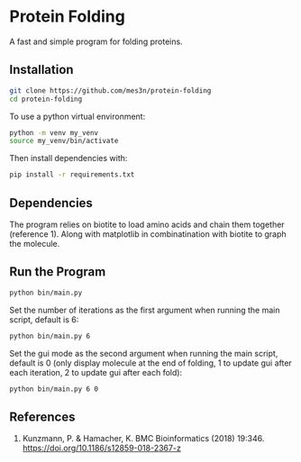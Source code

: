 # Protein Folding
A fast and simple program for folding proteins. 

## Installation
```bash
git clone https://github.com/mes3n/protein-folding
cd protein-folding
```
To use a python virtual environment:
```bash
python -m venv my_venv
source my_venv/bin/activate
```
Then install dependencies with:
```bash
pip install -r requirements.txt
```

## Dependencies
The program relies on biotite to load amino acids and chain them together (reference 1). Along with matplotlib in combinatination with biotite to graph the molecule.

## Run the Program
```bash
python bin/main.py
```
Set the number of iterations as the first argument when running the main script, default is 6:
```bash
python bin/main.py 6
```

Set the gui mode as the second argument when running the main script, default is 0 (only display molecule at the end of folding, 1 to update gui after each iteration, 2 to update gui after each fold):
```bash
python bin/main.py 6 0
```

## References
1. Kunzmann, P. & Hamacher, K. BMC Bioinformatics (2018) 19:346.
https://doi.org/10.1186/s12859-018-2367-z
